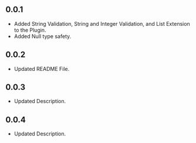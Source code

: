 ## 0.0.1

- Added String Validation, String and Integer Validation, and List Extension to the Plugin.
- Added Null type safety.

## 0.0.2

- Updated README File.

## 0.0.3

- Updated Description.

## 0.0.4

- Updated Description.